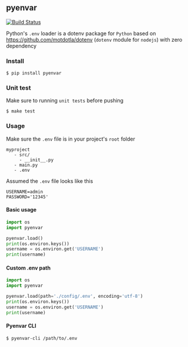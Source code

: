 ## pyenvar

[![Build Status](https://travis-ci.org/wuriyanto48/pyenvar.svg?branch=master)](https://travis-ci.org/wuriyanto48/pyenvar)


Python's `.env` loader is a dotenv package for `Python` based on https://github.com/motdotla/dotenv (`dotenv` module for `nodejs`) with zero dependency

### Install
```shell
$ pip install pyenvar
```

### Unit test
Make sure to running `unit tests` before pushing
```shell
$ make test
```

### Usage

Make sure the `.env` file is in your project's `root` folder
```
myproject
   - src/
     - __init__.py
   - main.py
   - .env
```

Assumed the `.env` file looks like this
```.env
USERNAME=admin
PASSWORD='12345'
```

#### Basic usage
```python
import os
import pyenvar

pyenvar.load()
print(os.environ.keys())
username = os.environ.get('USERNAME')
print(username)
```

#### Custom .env path

```python
import os
import pyenvar

pyenvar.load(path='./config/.env', encoding='utf-8')
print(os.environ.keys())
username = os.environ.get('USERNAME')
print(username)
```

#### Pyenvar CLI
```shell
$ pyenvar-cli /path/to/.env
```